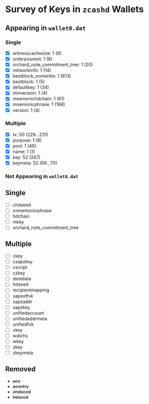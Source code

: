 # Survey of Keys in `zcashd` Wallets

## Appearing in `wallet0.dat`

### Single

- [x] witnesscachesize: 1 (8)
- [x] orderposnext: 1 (8)
- [x] orchard_note_commitment_tree: 1 (20)
- [x] networkinfo: 1 (14)
- [x] bestblock_nomerkle: 1 (613)
- [x] bestblock: 1 (5)
- [x] defaultkey: 1 (34)
- [x] minversion: 1 (4)
- [x] mnemonichdchain: 1 (61)
- [x] mnemonicphrase: 1 (168)
- [x] version: 1 (4)

### Multiple

- [x] tx: 50 (229...231)
- [x] purpose: 1 (8)
- [x] pool: 1 (46)
- [x] name: 1 (1)
- [x] key: 52 (247)
- [x] keymeta: 52 (69...70)

### Not Appearing in `wallet0.dat`

## Single

- [ ] chdseed
- [ ] cmnemonicphrase
- [ ] hdchain
- [ ] mkey
- [ ] orchard_note_commitment_tree

## Multiple

- [ ] ckey
- [ ] csapzkey
- [ ] cscript
- [ ] czkey
- [ ] destdata
- [ ] hdseed
- [ ] recipientmapping
- [ ] sapextfvk
- [ ] sapzaddr
- [ ] sapzkey
- [ ] unifiedaccount
- [ ] unifiedaddrmeta
- [ ] unifiedfvk
- [ ] vkey
- [ ] watchs
- [ ] wkey
- [ ] zkey
- [ ] zkeymeta

## Removed

- ~~acc~~
- ~~acentry~~
- ~~chdseed~~
- ~~hdseed~~
